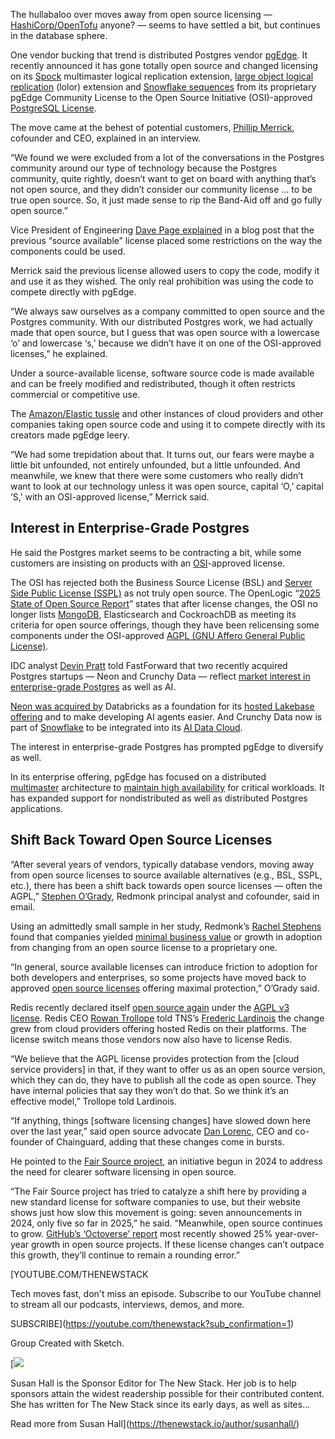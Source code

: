 The hullabaloo over moves away from open source licensing — [HashiCorp/OpenTofu](https://thenewstack.io/how-opentofu-happened-and-whats-next/) anyone? — seems to have settled a bit, but continues in the database sphere.

One vendor bucking that trend is distributed Postgres vendor [pgEdge](https://www.pgedge.com/?utm_content=inline+mention). It recently announced it has gone totally open source and changed licensing on its [Spock](https://github.com/pgEdge/spock) multimaster logical replication extension, [large object logical replication](https://github.com/pgEdge/lolor) (lolor) extension and [Snowflake sequences](https://github.com/pgEdge/snowflake) from its proprietary pgEdge Community License to the Open Source Initiative (OSI)-approved [PostgreSQL License](https://opensource.org/license/postgresql).

The move came at the behest of potential customers, [Phillip Merrick](https://www.linkedin.com/in/phillipmerrick/), cofounder and CEO, explained in an interview.

“We found we were excluded from a lot of the conversations in the Postgres community around our type of technology because the Postgres community, quite rightly, doesn’t want to get on board with anything that’s not open source, and they didn’t consider our community license … to be true open source. So, it just made sense to rip the Band-Aid off and go fully open source.”

Vice President of Engineering [Dave Page explained](https://www.pgedge.com/blog/pgedge-goes-open-source) in a blog post that the previous “source available” license placed some restrictions on the way the components could be used.

Merrick said the previous license allowed users to copy the code, modify it and use it as they wished. The only real prohibition was using the code to compete directly with pgEdge.

“We always saw ourselves as a company committed to open source and the Postgres community. With our distributed Postgres work, we had actually made that open source, but I guess that was open source with a lowercase ‘o’ and lowercase ‘s,’ because we didn’t have it on one of the OSI-approved licenses,” he explained.

Under a source-available license, software source code is made available and can be freely modified and redistributed, though it often restricts commercial or competitive use.

The [Amazon/Elastic tussle](https://thenewstack.io/amazon-elastic-and-the-fight-for-open-source-freedom-in-the-enterprise/) and other instances of cloud providers and other companies taking open source code and using it to compete directly with its creators made pgEdge leery.

“We had some trepidation about that. It turns out, our fears were maybe a little bit unfounded, not entirely unfounded, but a little unfounded. And meanwhile, we knew that there were some customers who really didn’t want to look at our technology unless it was open source, capital ‘O,’ capital ‘S,’ with an OSI-approved license,” Merrick said.

## Interest in Enterprise-Grade Postgres

He said the Postgres market seems to be contracting a bit, while some customers are insisting on products with an [OSI](https://opensource.org/osd)-approved license.

The OSI has rejected both the Business Source License (BSL) and [Server Side Public License (SSPL)](https://opensource.org/blog/the-sspl-is-not-an-open-source-license) as not truly open source. The OpenLogic “[2025 State of Open Source Report](https://www.openlogic.com/system/files/2025-05/report-openlogic-2025-state-of-open-source-support.pdf)” states that after license changes, the OSI no longer lists [MongoDB](https://www.mongodb.com/cloud/atlas/?utm_content=inline+mention), Elasticsearch and CockroachDB as meeting its criteria for open source offerings, though they have been relicensing some components under the OSI-approved [AGPL (GNU Affero General Public License)](https://opensource.org/license/agpl-v3).

IDC analyst [Devin Pratt](https://my.idc.com/getdoc.jsp?containerId=PRF005946) told FastForward that two recently acquired Postgres startups — Neon and Crunchy Data — reflect [market interest in enterprise-grade Postgres](https://fastforward.boldstart.vc/snowflake-snags-crunchy-data-to-get-enterprise-grade-postgres-database/) as well as AI.

[Neon was acquired by](https://www.wsj.com/articles/databricks-to-buy-startup-neon-for-1-billion-fdded971) Databricks as a foundation for its [hosted Lakebase offering](https://thenewstack.io/lakebase-is-databricks-fully-managed-postgres-database-for-the-ai-era/) and to make developing AI agents easier. And Crunchy Data now is part of [Snowflake](https://www.snowflake.com/?utm_content=inline+mention) to be integrated into its [AI Data Cloud](https://thenewstack.io/how-snowflake-redefined-its-data-stack-with-an-ai-first-strategy/).

The interest in enterprise-grade Postgres has prompted pgEdge to diversify as well.

In its enterprise offering, pgEdge has focused on a distributed [multimaster](https://www.pgedge.com/solutions/benefit/multi-master) architecture to [maintain high availability](https://thenewstack.io/how-distributed-postgres-solves-clouds-high-availability-problem/) for critical workloads. It has expanded support for nondistributed as well as distributed Postgres applications.

## Shift Back Toward Open Source Licenses

“After several years of vendors, typically database vendors, moving away from open source licenses to source available alternatives (e.g., BSL, SSPL, etc.), there has been a shift back towards open source licenses — often the AGPL,” [Stephen O’Grady](https://www.linkedin.com/in/sogrady/), Redmonk principal analyst and cofounder, said in email.

Using an admittedly small sample in her study, Redmonk’s [Rachel Stephens](https://www.linkedin.com/in/rachelstephens/) found that companies yielded [minimal business value](https://redmonk.com/rstephens/2024/08/26/software-licensing-changes-and-their-impact-on-financial-outcomes/) or growth in adoption from changing from an open source license to a proprietary one.

“In general, source available licenses can introduce friction to adoption for both developers and enterprises, so some projects have moved back to approved [open source licenses](https://thenewstack.io/how-do-open-source-licenses-work-the-ultimate-guide/ "open source licenses") offering maximal protection,” O’Grady said.

Redis recently declared itself [open source again](https://thenewstack.io/redis-is-open-source-again/) under the [AGPL v3 license](https://opensource.org/license/agpl-v3). Redis CEO [Rowan Trollope](https://www.linkedin.com/in/rowant) told TNS’s [Frederic Lardinois](https://thenewstack.io/author/frederic-lardinois/) the change grew from cloud providers offering hosted Redis on their platforms. The license switch means those vendors now also have to license Redis.

“We believe that the AGPL license provides protection from the [cloud service providers] in that, if they want to offer us as an open source version, which they can do, they have to publish all the code as open source. They have internal policies that say they won’t do that. So we think it’s an effective model,” Trollope told Lardinois.

“If anything, things [software licensing changes] have slowed down here over the last year,” said open source advocate [Dan Lorenc](https://thenewstack.io/author/dan-lorenc/), CEO and co-founder of Chainguard, adding that these changes come in bursts.

He pointed to the [Fair Source project](https://fair.io/about/), an initiative begun in 2024 to address the need for clearer software licensing in open source.

“The Fair Source project has tried to catalyze a shift here by providing a new standard license for software companies to use, but their website shows just how slow this movement is going: seven announcements in 2024, only five so far in 2025,” he said. “Meanwhile, open source continues to grow. [GitHub’s ‘Octoverse’ report](https://github.blog/news-insights/octoverse/octoverse-2024/) most recently showed 25% year-over-year growth in open source projects. If these license changes can’t outpace this growth, they’ll continue to remain a rounding error.”

[YOUTUBE.COM/THENEWSTACK

Tech moves fast, don't miss an episode. Subscribe to our YouTube
channel to stream all our podcasts, interviews, demos, and more.

SUBSCRIBE](https://youtube.com/thenewstack?sub_confirmation=1)

Group
Created with Sketch.

[![](https://cdn.thenewstack.io/media/2022/01/cabe83e0-susan-mug.jpg)

Susan Hall is the Sponsor Editor for The New Stack. Her job is to help sponsors attain the widest readership possible for their contributed content. She has written for The New Stack since its early days, as well as sites...

Read more from Susan Hall](https://thenewstack.io/author/susanhall/)